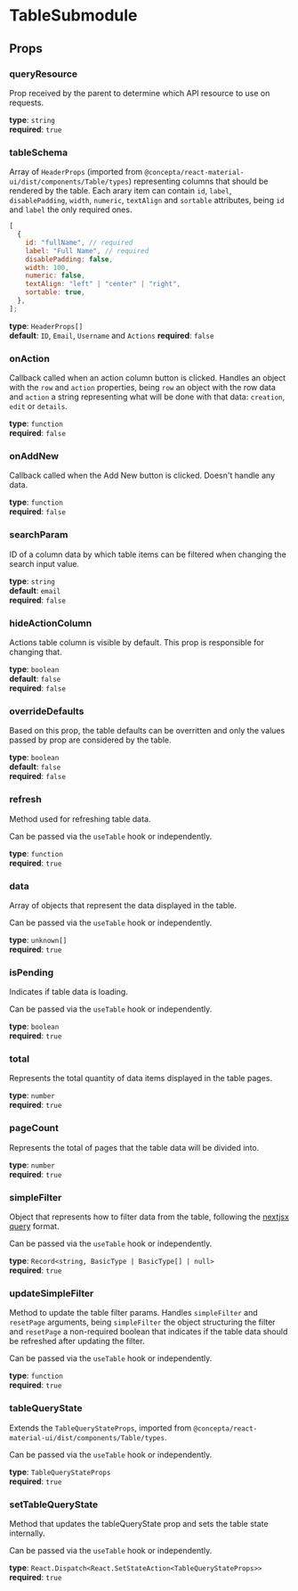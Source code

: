# TableSubmodule

## Props

### **queryResource**

Prop received by the parent to determine which API resource to use on requests.

**type**: `string`\
**required**: `true`

### **tableSchema**

Array of `HeaderProps` (imported from `@concepta/react-material-ui/dist/components/Table/types`) representing columns that should be rendered by the table. Each arary item can contain `id`, `label`, `disablePadding`, `width`, `numeric`, `textAlign` and `sortable` attributes, being `id` and `label` the only required ones.

```js
[
  {
    id: "fullName", // required
    label: "Full Name", // required
    disablePadding: false,
    width: 100,
    numeric: false,
    textAlign: "left" | "center" | "right",
    sortable: true,
  },
];
```

**type**: `HeaderProps[]`\
**default**: `ID`, `Email`, `Username` and `Actions`
**required**: `false`

### **onAction**

Callback called when an action column button is clicked. Handles an object with the `row` and `action` properties, being `row` an object with the row data and `action` a string representing what will be done with that data: `creation`, `edit` or `details`.

**type**: `function`\
**required**: `false`

### **onAddNew**

Callback called when the Add New button is clicked. Doesn't handle any data.

**type**: `function`\
**required**: `false`

### **searchParam**

ID of a column data by which table items can be filtered when changing the search input value.

**type**: `string`\
**default**: `email`\
**required**: `false`

### **hideActionColumn**

Actions table column is visible by default. This prop is responsible for changing that.

**type**: `boolean`\
**default**: `false`\
**required**: `false`

### **overrideDefaults**

Based on this prop, the table defaults can be overritten and only the values passed by prop are considered by the table.

**type**: `boolean`\
**default**: `false`\
**required**: `false`

### **refresh**

Method used for refreshing table data.

Can be passed via the `useTable` hook or independently.

**type**: `function`\
**required**: `true`

### **data**

Array of objects that represent the data displayed in the table.

Can be passed via the `useTable` hook or independently.

**type**: `unknown[]`\
**required**: `true`

### **isPending**

Indicates if table data is loading.

Can be passed via the `useTable` hook or independently.

**type**: `boolean`\
**required**: `true`

### **total**

Represents the total quantity of data items displayed in the table pages.

**type**: `number`\
**required**: `true`

### **pageCount**

Represents the total of pages that the table data will be divided into.

**type**: `number`\
**required**: `true`

### **simpleFilter**

Object that represents how to filter data from the table, following the [nextjsx query](https://github.com/nestjsx/crud/wiki/Requests#filter) format.

Can be passed via the `useTable` hook or independently.

**type**: `Record<string, BasicType | BasicType[] | null>`\
**required**: `true`

### **updateSimpleFilter**

Method to update the table filter params. Handles `simpleFilter` and `resetPage` arguments, being `simpleFilter` the object structuring the filter and `resetPage` a non-required boolean that indicates if the table data should be refreshed after updating the filter.

Can be passed via the `useTable` hook or independently.

**type**: `function`\
**required**: `true`

### **tableQueryState**

Extends the `TableQueryStateProps`, imported from `@concepta/react-material-ui/dist/components/Table/types`.

Can be passed via the `useTable` hook or independently.

**type**: `TableQueryStateProps`\
**required**: `true`

### **setTableQueryState**

Method that updates the tableQueryState prop and sets the table state internally.

Can be passed via the `useTable` hook or independently.

**type**: `React.Dispatch<React.SetStateAction<TableQueryStateProps>>`\
**required**: `true`
